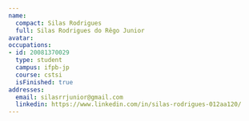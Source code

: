 ```yaml
---
name:
  compact: Silas Rodrigues
  full: Silas Rodrigues do Rêgo Junior
avatar:
occupations:
- id: 20081370029
  type: student
  campus: ifpb-jp
  course: cstsi
  isFinished: true
addresses:
  email: silasrrjunior@gmail.com
  linkedin: https://www.linkedin.com/in/silas-rodrigues-012aa120/
---
```

